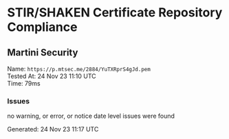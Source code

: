 # STIR/SHAKEN Certificate Repository Compliance

## Martini Security

Name: `https://p.mtsec.me/2884/YuTXRprS4gJd.pem`\
Tested At: 24 Nov 23 11:10 UTC\
Time: 79ms

### Issues

no warning, or error, or notice date level issues were found

Generated: 24 Nov 23 11:17 UTC